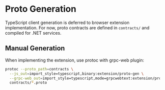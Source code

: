 # Proto Generation

TypeScript client generation is deferred to browser extension implementation.
For now, proto contracts are defined in `contracts/` and compiled for .NET services.

## Manual Generation

When implementing the extension, use protoc with grpc-web plugin:
```bash
protoc --proto_path=contracts \
  --js_out=import_style=typescript,binary:extension/proto-gen \
  --grpc-web_out=import_style=typescript,mode=grpcwebtext:extension/proto-gen \
  contracts/*.proto
```
